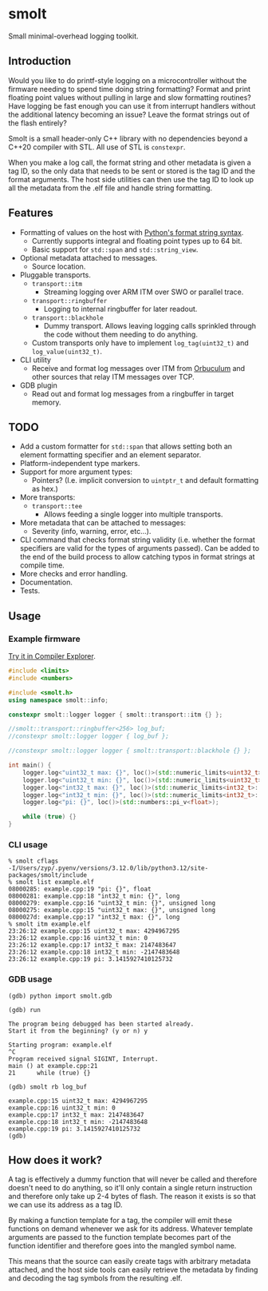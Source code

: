 # smolt

Small minimal-overhead logging toolkit.

## Introduction

Would you like to do printf-style logging on a microcontroller without the firmware needing to spend time doing string formatting?
Format and print floating point values without pulling in large and slow formatting routines?
Have logging be fast enough you can use it from interrupt handlers without the additional latency becoming an issue?
Leave the format strings out of the flash entirely?

Smolt is a small header-only C++ library with no dependencies beyond a C++20 compiler with STL. All use of STL is `constexpr`.

When you make a log call, the format string and other metadata is given a tag ID, so the only data that needs to be sent or stored is the tag ID and the format arguments.
The host side utilities can then use the tag ID to look up all the metadata from the .elf file and handle string formatting.

## Features
- Formatting of values on the host with [Python's format string syntax](https://docs.python.org/3/library/string.html#formatstrings).
  - Currently supports integral and floating point types up to 64 bit.
  - Basic support for `std::span` and `std::string_view`.
- Optional metadata attached to messages.
  - Source location.
- Pluggable transports.
  - `transport::itm`
    - Streaming logging over ARM ITM over SWO or parallel trace.
  - `transport::ringbuffer`
    - Logging to internal ringbuffer for later readout.
  - `transport::blackhole`
    - Dummy transport. Allows leaving logging calls sprinkled through the code without them needing to do anything.
  - Custom transports only have to implement `log_tag(uint32_t)` and `log_value(uint32_t)`.
- CLI utility
  - Receive and format log messages over ITM from [Orbuculum](https://github.com/orbcode/orbuculum) and other sources that relay ITM messages over TCP.
- GDB plugin
  - Read out and format log messages from a ringbuffer in target memory.

## TODO
- Add a custom formatter for `std::span` that allows setting both an element formatting specifier and an element separator.
- Platform-independent type markers.
- Support for more argument types:
  - Pointers? (I.e. implicit conversion to `uintptr_t` and default formatting as hex.)
- More transports:
  - `transport::tee`
    - Allows feeding a single logger into multiple transports.
- More metadata that can be attached to messages:
  - Severity (info, warning, error, etc…).
- CLI command that checks format string validity (i.e. whether the format specifiers are valid for the types of arguments passed).
  Can be added to the end of the build process to allow catching typos in format strings at compile time.
- More checks and error handling.
- Documentation.
- Tests.

## Usage

### Example firmware
[Try it in Compiler Explorer](https://godbolt.org/z/WPP3a81Mn).

```cpp
#include <limits>
#include <numbers>

#include <smolt.h>
using namespace smolt::info;

constexpr smolt::logger logger { smolt::transport::itm {} };

//smolt::transport::ringbuffer<256> log_buf;
//constexpr smolt::logger logger { log_buf };

//constexpr smolt::logger logger { smolt::transport::blackhole {} };

int main() {
    logger.log<"uint32_t max: {}", loc()>(std::numeric_limits<uint32_t>::max());
    logger.log<"uint32_t min: {}", loc()>(std::numeric_limits<uint32_t>::min());
    logger.log<"int32_t max: {}", loc()>(std::numeric_limits<int32_t>::max());
    logger.log<"int32_t min: {}", loc()>(std::numeric_limits<int32_t>::min());
    logger.log<"pi: {}", loc()>(std::numbers::pi_v<float>);

    while (true) {}
}
```

### CLI usage
```console
% smolt cflags
-I/Users/zyp/.pyenv/versions/3.12.0/lib/python3.12/site-packages/smolt/include
% smolt list example.elf
08000285: example.cpp:19 "pi: {}", float
08000281: example.cpp:18 "int32_t min: {}", long
08000279: example.cpp:16 "uint32_t min: {}", unsigned long
08000275: example.cpp:15 "uint32_t max: {}", unsigned long
0800027d: example.cpp:17 "int32_t max: {}", long
% smolt itm example.elf 
23:26:12 example.cpp:15 uint32_t max: 4294967295
23:26:12 example.cpp:16 uint32_t min: 0
23:26:12 example.cpp:17 int32_t max: 2147483647
23:26:12 example.cpp:18 int32_t min: -2147483648
23:26:12 example.cpp:19 pi: 3.1415927410125732
```

### GDB usage
```
(gdb) python import smolt.gdb

(gdb) run

The program being debugged has been started already.
Start it from the beginning? (y or n) y

Starting program: example.elf 
^C
Program received signal SIGINT, Interrupt.
main () at example.cpp:21
21	    while (true) {}

(gdb) smolt rb log_buf

example.cpp:15 uint32_t max: 4294967295
example.cpp:16 uint32_t min: 0
example.cpp:17 int32_t max: 2147483647
example.cpp:18 int32_t min: -2147483648
example.cpp:19 pi: 3.1415927410125732
(gdb) 
```

## How does it work?

A tag is effectively a dummy function that will never be called and therefore doesn't need to do anything, so it'll only contain a single return instruction and therefore only take up 2-4 bytes of flash.
The reason it exists is so that we can use its address as a tag ID.

By making a function template for a tag, the compiler will emit these functions on demand whenever we ask for its address.
Whatever template arguments are passed to the function template becomes part of the function identifier and therefore goes into the mangled symbol name.

This means that the source can easily create tags with arbitrary metadata attached, and the host side tools can easily retrieve the metadata by finding and decoding the tag symbols from the resulting .elf.
